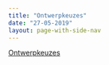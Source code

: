 ```yaml
---
title: "Ontwerpkeuzes"
date: "27-05-2019"
layout: page-with-side-nav
---
```


[Ontwerpkeuzes](../overige/technisch/design-keuzes)
